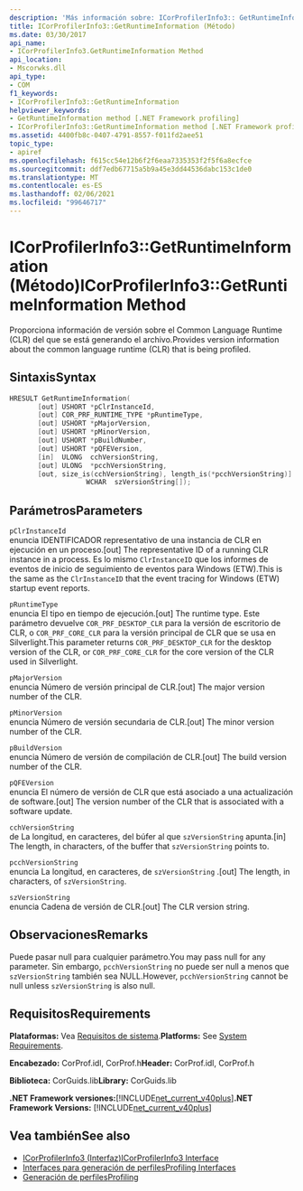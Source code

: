 ```yaml
---
description: 'Más información sobre: ICorProfilerInfo3:: GetRuntimeInformation ((método)'
title: ICorProfilerInfo3::GetRuntimeInformation (Método)
ms.date: 03/30/2017
api_name:
- ICorProfilerInfo3.GetRuntimeInformation Method
api_location:
- Mscorwks.dll
api_type:
- COM
f1_keywords:
- ICorProfilerInfo3::GetRuntimeInformation
helpviewer_keywords:
- GetRuntimeInformation method [.NET Framework profiling]
- ICorProfilerInfo3::GetRuntimeInformation method [.NET Framework profiling]
ms.assetid: 4400fb8c-0407-4791-8557-f011fd2aee51
topic_type:
- apiref
ms.openlocfilehash: f615cc54e12b6f2f6eaa7335353f2f5f6a8ecfce
ms.sourcegitcommit: ddf7edb67715a5b9a45e3dd44536dabc153c1de0
ms.translationtype: MT
ms.contentlocale: es-ES
ms.lasthandoff: 02/06/2021
ms.locfileid: "99646717"
---
```

# <a name="icorprofilerinfo3getruntimeinformation-method"></a><span data-ttu-id="14004-103">ICorProfilerInfo3::GetRuntimeInformation (Método)</span><span class="sxs-lookup"><span data-stu-id="14004-103">ICorProfilerInfo3::GetRuntimeInformation Method</span></span>

<span data-ttu-id="14004-104">Proporciona información de versión sobre el Common Language Runtime (CLR) del que se está generando el archivo.</span><span class="sxs-lookup"><span data-stu-id="14004-104">Provides version information about the common language runtime (CLR) that is being profiled.</span></span>  
  
## <a name="syntax"></a><span data-ttu-id="14004-105">Sintaxis</span><span class="sxs-lookup"><span data-stu-id="14004-105">Syntax</span></span>  
  
```cpp  
HRESULT GetRuntimeInformation(  
       [out] USHORT *pClrInstanceId,  
       [out] COR_PRF_RUNTIME_TYPE *pRuntimeType,  
       [out] USHORT *pMajorVersion,  
       [out] USHORT *pMinorVersion,  
       [out] USHORT *pBuildNumber,  
       [out] USHORT *pQFEVersion,  
       [in]  ULONG  cchVersionString,  
       [out] ULONG  *pcchVersionString,  
       [out, size_is(cchVersionString), length_is(*pcchVersionString)]  
                   WCHAR  szVersionString[]);  
```  
  
## <a name="parameters"></a><span data-ttu-id="14004-106">Parámetros</span><span class="sxs-lookup"><span data-stu-id="14004-106">Parameters</span></span>  

 `pClrInstanceId`  
 <span data-ttu-id="14004-107">enuncia IDENTIFICADOR representativo de una instancia de CLR en ejecución en un proceso.</span><span class="sxs-lookup"><span data-stu-id="14004-107">[out] The representative ID of a running CLR instance in a process.</span></span> <span data-ttu-id="14004-108">Es lo mismo `ClrInstanceID` que los informes de eventos de inicio de seguimiento de eventos para Windows (ETW).</span><span class="sxs-lookup"><span data-stu-id="14004-108">This is the same as the `ClrInstanceID` that the event tracing for Windows (ETW) startup event reports.</span></span>  
  
 `pRuntimeType`  
 <span data-ttu-id="14004-109">enuncia El tipo en tiempo de ejecución.</span><span class="sxs-lookup"><span data-stu-id="14004-109">[out] The runtime type.</span></span> <span data-ttu-id="14004-110">Este parámetro devuelve `COR_PRF_DESKTOP_CLR` para la versión de escritorio de CLR, o `COR_PRF_CORE_CLR` para la versión principal de CLR que se usa en Silverlight.</span><span class="sxs-lookup"><span data-stu-id="14004-110">This parameter returns `COR_PRF_DESKTOP_CLR` for the desktop version of the CLR, or `COR_PRF_CORE_CLR` for the core version of the CLR used in Silverlight.</span></span>  
  
 `pMajorVersion`  
 <span data-ttu-id="14004-111">enuncia Número de versión principal de CLR.</span><span class="sxs-lookup"><span data-stu-id="14004-111">[out] The major version number of the CLR.</span></span>  
  
 `pMinorVersion`  
 <span data-ttu-id="14004-112">enuncia Número de versión secundaria de CLR.</span><span class="sxs-lookup"><span data-stu-id="14004-112">[out] The minor version number of the CLR.</span></span>  
  
 `pBuildVersion`  
 <span data-ttu-id="14004-113">enuncia Número de versión de compilación de CLR.</span><span class="sxs-lookup"><span data-stu-id="14004-113">[out] The build version number of the CLR.</span></span>  
  
 `pQFEVersion`  
 <span data-ttu-id="14004-114">enuncia El número de versión de CLR que está asociado a una actualización de software.</span><span class="sxs-lookup"><span data-stu-id="14004-114">[out] The version number of the CLR that is associated with a software update.</span></span>  
  
 `cchVersionString`  
 <span data-ttu-id="14004-115">de La longitud, en caracteres, del búfer al que `szVersionString` apunta.</span><span class="sxs-lookup"><span data-stu-id="14004-115">[in] The length, in characters, of the buffer that `szVersionString` points to.</span></span>  
  
 `pcchVersionString`  
 <span data-ttu-id="14004-116">enuncia La longitud, en caracteres, de `szVersionString` .</span><span class="sxs-lookup"><span data-stu-id="14004-116">[out] The length, in characters, of `szVersionString`.</span></span>  
  
 `szVersionString`  
 <span data-ttu-id="14004-117">enuncia Cadena de versión de CLR.</span><span class="sxs-lookup"><span data-stu-id="14004-117">[out] The CLR version string.</span></span>  
  
## <a name="remarks"></a><span data-ttu-id="14004-118">Observaciones</span><span class="sxs-lookup"><span data-stu-id="14004-118">Remarks</span></span>  

 <span data-ttu-id="14004-119">Puede pasar null para cualquier parámetro.</span><span class="sxs-lookup"><span data-stu-id="14004-119">You may pass null for any parameter.</span></span> <span data-ttu-id="14004-120">Sin embargo, `pcchVersionString` no puede ser null a menos que `szVersionString` también sea NULL.</span><span class="sxs-lookup"><span data-stu-id="14004-120">However, `pcchVersionString` cannot be null unless `szVersionString` is also null.</span></span>  
  
## <a name="requirements"></a><span data-ttu-id="14004-121">Requisitos</span><span class="sxs-lookup"><span data-stu-id="14004-121">Requirements</span></span>  

 <span data-ttu-id="14004-122">**Plataformas:** Vea [Requisitos de sistema](../../get-started/system-requirements.md).</span><span class="sxs-lookup"><span data-stu-id="14004-122">**Platforms:** See [System Requirements](../../get-started/system-requirements.md).</span></span>  
  
 <span data-ttu-id="14004-123">**Encabezado:** CorProf.idl, CorProf.h</span><span class="sxs-lookup"><span data-stu-id="14004-123">**Header:** CorProf.idl, CorProf.h</span></span>  
  
 <span data-ttu-id="14004-124">**Biblioteca:** CorGuids.lib</span><span class="sxs-lookup"><span data-stu-id="14004-124">**Library:** CorGuids.lib</span></span>  
  
 <span data-ttu-id="14004-125">**.NET Framework versiones:**[!INCLUDE[net_current_v40plus](../../../../includes/net-current-v40plus-md.md)]</span><span class="sxs-lookup"><span data-stu-id="14004-125">**.NET Framework Versions:** [!INCLUDE[net_current_v40plus](../../../../includes/net-current-v40plus-md.md)]</span></span>  
  
## <a name="see-also"></a><span data-ttu-id="14004-126">Vea también</span><span class="sxs-lookup"><span data-stu-id="14004-126">See also</span></span>

- [<span data-ttu-id="14004-127">ICorProfilerInfo3 (Interfaz)</span><span class="sxs-lookup"><span data-stu-id="14004-127">ICorProfilerInfo3 Interface</span></span>](icorprofilerinfo3-interface.md)
- [<span data-ttu-id="14004-128">Interfaces para generación de perfiles</span><span class="sxs-lookup"><span data-stu-id="14004-128">Profiling Interfaces</span></span>](profiling-interfaces.md)
- [<span data-ttu-id="14004-129">Generación de perfiles</span><span class="sxs-lookup"><span data-stu-id="14004-129">Profiling</span></span>](index.md)
